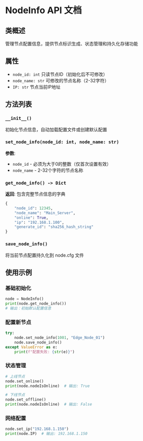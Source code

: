 # NodeInfo API 文档

## 类概述
管理节点配置信息，提供节点标识生成、状态管理和持久化存储功能

## 属性
- `node_id: int` 只读节点ID（初始化后不可修改）
- `node_name: str` 可修改的节点名称（2-32字符）
- `IP: str` 节点当前IP地址

## 方法列表

### `__init__()`
初始化节点信息，自动加载配置文件或创建默认配置

### `set_node_info(node_id: int, node_name: str)`
**参数**:
- `node_id` - 必须为大于0的整数（仅首次设置有效）
- `node_name` - 2-32个字符的节点名称

### `get_node_info() -> Dict`
**返回**: 包含完整节点信息的字典
```python
{
    "node_id": 12345,
    "node_name": "Main_Server",
    "online": True,
    "ip": "192.168.1.100",
    "generate_id": "sha256_hash_string"
}
```

### `save_node_info()`
将当前节点配置持久化到 node.cfg 文件

## 使用示例

### 基础初始化
```python
node = NodeInfo()
print(node.get_node_info())
# 输出：初始默认配置信息
```

### 配置新节点
```python
try:
    node.set_node_info(1001, "Edge_Node_01")
    node.save_node_info()
except ValueError as e:
    print(f"配置失败: {str(e)}")
```

### 状态管理
```python
# 上线节点
node.set_online()
print(node.nodeIsOnline)  # 输出: True

# 下线节点
node.set_offline()
print(node.nodeIsOnline)  # 输出: False
```

### 网络配置
```python
node.set_ip("192.168.1.150")
print(node.IP)  # 输出: 192.168.1.150
```